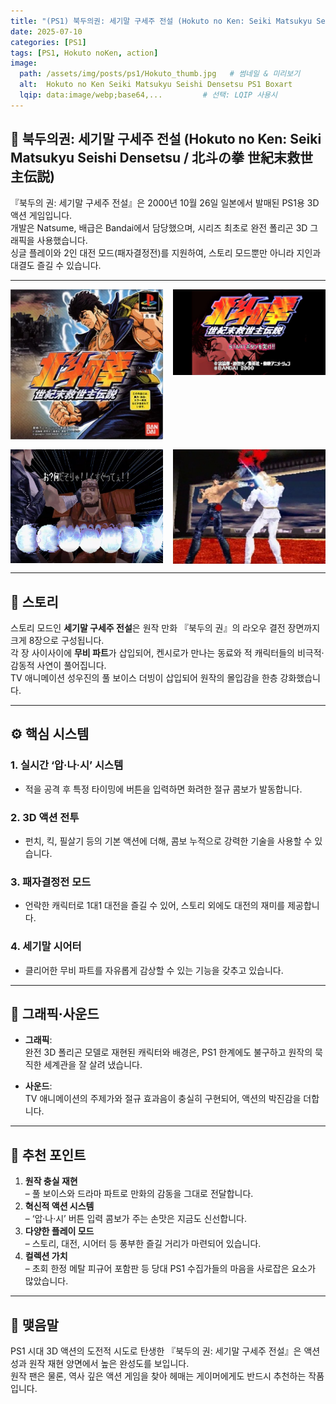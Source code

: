 ```yaml
---
title: "(PS1) 북두의권: 세기말 구세주 전설 (Hokuto no Ken: Seiki Matsukyu Seishi Densetsu)"
date: 2025-07-10
categories: [PS1]
tags: [PS1, Hokuto noKen, action]
image:
  path: /assets/img/posts/ps1/Hokuto_thumb.jpg   # 썸네일 & 미리보기
  alt:  Hokuto no Ken Seiki Matsukyu Seishi Densetsu PS1 Boxart
  lqip: data:image/webp;base64,...         # 선택: LQIP 사용시
---
```


## 📜 북두의권: 세기말 구세주 전설 (Hokuto no Ken: Seiki Matsukyu Seishi Densetsu / 北斗の拳 世紀末救世主伝説)

『북두의 권: 세기말 구세주 전설』은 2000년 10월 26일 일본에서 발매된 PS1용 3D 액션 게임입니다.  
개발은 Natsume, 배급은 Bandai에서 담당했으며, 시리즈 최초로 완전 폴리곤 3D 그래픽을 사용했습니다.  
싱글 플레이와 2인 대전 모드(패자결정전)를 지원하여, 스토리 모드뿐만 아니라 지인과 대결도 즐길 수 있습니다.    

---

<!-- <img src="/assets/img/posts/ps1/DQM_front.jpg" alt="DQM 표지">
![DQM표지](/assets/img/posts/ps1/DQM_front.jpg){: width="250px" } -->

<div style="display: grid; grid-template-columns: repeat(2, 1fr); gap: 1rem;">
  <img src="/assets/img/posts/ps1/Hokuto_front.jpg" alt="북두의권 세기말구세주전설 표지">
  <img src="/assets/img/posts/ps1/Hokuto_title.jpg" alt="북두의권 세기말구세주전설 타이틀">
  <img src="/assets/img/posts/ps1/Hokuto_sc1.jpg" alt="북두의권 세기말구세주전설 스샷">
  <img src="/assets/img/posts/ps1/Hokuto_sc2.jpg" alt="북두의권 세기말구세주전설 스샷">
</div>


---


## 📖 스토리

스토리 모드인 **세기말 구세주 전설**은 원작 만화 『북두의 권』의 라오우 결전 장면까지 크게 8장으로 구성됩니다.  
각 장 사이사이에 **무비 파트**가 삽입되어, 켄시로가 만나는 동료와 적 캐릭터들의 비극적·감동적 사연이 풀어집니다.  
TV 애니메이션 성우진의 풀 보이스 더빙이 삽입되어 원작의 몰입감을 한층 강화했습니다.  


---


## ⚙️ 핵심 시스템

### 1. **실시간 ‘압·나·시’ 시스템**  
   - 적을 공격 후 특정 타이밍에 버튼을 입력하면 화려한 절규 콤보가 발동합니다.  

### 2. **3D 액션 전투**  
   - 펀치, 킥, 필살기 등의 기본 액션에 더해, 콤보 누적으로 강력한 기술을 사용할 수 있습니다.  

### 3. **패자결정전 모드**  
   - 언락한 캐릭터로 1대1 대전을 즐길 수 있어, 스토리 외에도 대전의 재미를 제공합니다.  

### 4. **세기말 시어터**  
   - 클리어한 무비 파트를 자유롭게 감상할 수 있는 기능을 갖추고 있습니다.  


---


## 🎨 그래픽·사운드

- **그래픽**:  
  완전 3D 폴리곤 모델로 재현된 캐릭터와 배경은, PS1 한계에도 불구하고 원작의 묵직한 세계관을 잘 살려 냈습니다.  

- **사운드**:  
  TV 애니메이션의 주제가와 절규 효과음이 충실히 구현되어, 액션의 박진감을 더합니다.  


---


## 🎯 추천 포인트

1. **원작 충실 재현**  
   – 풀 보이스와 드라마 파트로 만화의 감동을 그대로 전달합니다.  
2. **혁신적 액션 시스템**  
   – ‘압·나·시’ 버튼 입력 콤보가 주는 손맛은 지금도 신선합니다.  
3. **다양한 플레이 모드**  
   – 스토리, 대전, 시어터 등 풍부한 즐길 거리가 마련되어 있습니다.  
4. **컬렉션 가치**  
   – 초회 한정 메탈 피규어 포함판 등 당대 PS1 수집가들의 마음을 사로잡은 요소가 많았습니다.  


---

## 🚀 맺음말

PS1 시대 3D 액션의 도전적 시도로 탄생한 『북두의 권: 세기말 구세주 전설』은 액션성과 원작 재현 양면에서 높은 완성도를 보입니다.   
원작 팬은 물론, 역사 깊은 액션 게임을 찾아 헤매는 게이머에게도 반드시 추천하는 작품입니다.  
  


<!-- *작성자: jjkkim88*  
*발행일: 2025년 7월 8일*   -->